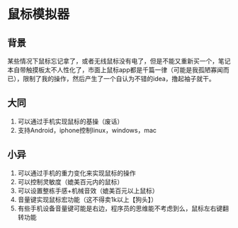 # 鼠标模拟器
## 背景
某些情况下鼠标忘记拿了，或者无线鼠标没有电了，但是不能又重新买一个，笔记本自带触摸板太不人性化了，市面上鼠标app都是千篇一律（可能是我孤陋寡闻而已），限制了我的操作，然后产生了一个自认为不错的idea，撸起袖子就干。
## 大同
1. 可以通过手机实现鼠标的基操（废话）
2. 支持Android，iphone控制linux，windows，mac
## 小异
1. 可以通过手机的重力变化来实现鼠标的操作
2. 可以控制灵敏度（媲美百元内的鼠标）
3. 可以设置整栋手感+机械音效（媲美百元以上鼠标）
4. 音量键实现鼠标宏功能（这不得卖1k以上【狗头】）
5. 有些手机设备音量键可能是右边，程序员的思维能不考虑到么，鼠标左右键翻转功能
